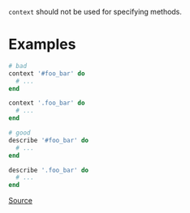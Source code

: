 
`context` should not be used for specifying methods.

# Examples

```ruby
# bad
context '#foo_bar' do
  # ...
end

context '.foo_bar' do
  # ...
end

# good
describe '#foo_bar' do
  # ...
end

describe '.foo_bar' do
  # ...
end
```

[Source](http://www.rubydoc.info/gems/rubocop/RuboCop/Cop/RSpec/ContextMethod)
